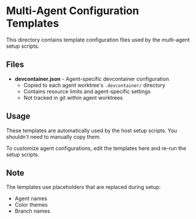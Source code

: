 # Multi-Agent Configuration Templates

This directory contains template configuration files used by the multi-agent setup scripts.

## Files

- **devcontainer.json** - Agent-specific devcontainer configuration
  - Copied to each agent worktree's `.devcontainer/` directory
  - Contains resource limits and agent-specific settings
  - Not tracked in git within agent worktrees

## Usage

These templates are automatically used by the host setup scripts. You shouldn't need to manually copy them.

To customize agent configurations, edit the templates here and re-run the setup scripts.

## Note

The templates use placeholders that are replaced during setup:
- Agent names
- Color themes
- Branch names